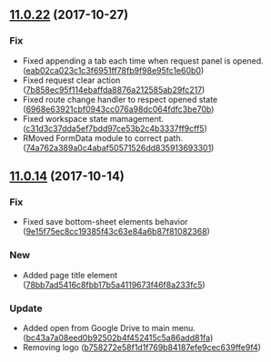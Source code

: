 <a name="11.0.22"></a>
## [11.0.22](https://github.com/advanced-rest-client/arc-electron/compare/v11.0.21...v11.0.22) (2017-10-27)


### Fix

* Fixed appending a tab each time when request panel is opened. ([eab02ca023c1c3f6951ff78fb9f98e95fc1e60b0](https://github.com/advanced-rest-client/arc-electron/commit/eab02ca023c1c3f6951ff78fb9f98e95fc1e60b0))
* Fixed request clear action ([7b858ec95f114ebaffda8876a212585ab29fc217](https://github.com/advanced-rest-client/arc-electron/commit/7b858ec95f114ebaffda8876a212585ab29fc217))
* Fixed route change handler to respect opened state ([6968e63921cbf0943cc076a98dc064fdfc3be70b](https://github.com/advanced-rest-client/arc-electron/commit/6968e63921cbf0943cc076a98dc064fdfc3be70b))
* Fixed workspace state mamagement. ([c31d3c37dda5ef7bdd97ce53b2c4b3337ff9cff5](https://github.com/advanced-rest-client/arc-electron/commit/c31d3c37dda5ef7bdd97ce53b2c4b3337ff9cff5))
* RMoved FormData module to correct path. ([74a762a389a0c4abaf50571526dd835913693301](https://github.com/advanced-rest-client/arc-electron/commit/74a762a389a0c4abaf50571526dd835913693301))



<a name="11.0.14"></a>
## [11.0.14](https://github.com/advanced-rest-client/arc-electron/compare/v11.0.15...v11.0.14) (2017-10-14)


### Fix

* Fixed save bottom-sheet elements behavior ([9e15f75ec8cc19385f43c63e84a6b87f81082368](https://github.com/advanced-rest-client/arc-electron/commit/9e15f75ec8cc19385f43c63e84a6b87f81082368))

### New

* Added page title element ([78bb7ad5416c8fbb17b5a4119673f46f8a233fc5](https://github.com/advanced-rest-client/arc-electron/commit/78bb7ad5416c8fbb17b5a4119673f46f8a233fc5))

### Update

* Added open from Google Drive to main menu. ([bc43a7a08eed0b92502b4f452415c5a86add81fa](https://github.com/advanced-rest-client/arc-electron/commit/bc43a7a08eed0b92502b4f452415c5a86add81fa))
* Removing logo ([b758272e58f1d1f769b84187efe9cec639ffe9f4](https://github.com/advanced-rest-client/arc-electron/commit/b758272e58f1d1f769b84187efe9cec639ffe9f4))
